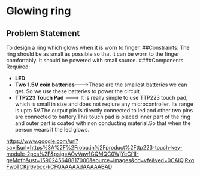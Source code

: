 # Glowing ring
## Problem Statement
 To design a ring which glows when it is worn to finger.
##Constraints:
The ring should be as small as possible so that it can be worn to the finger comfortably.
It should be powered with small source.
####Components Required:
  * **LED**
  * **Two 1.5V coin batteries**--->These are the smallest batteries we can get. So we use these batteries to power the circuit.
  * **TTP223 Touch Pad** ---> It is really simple to use TTP223 touch pad, which is small in size and does not reqiure any microcontroller. Its range is upto 5V.The output pin is directly connected to led and other two pins are connected to battery.This touch pad is placed inner part of the ring and outer part is coated with non conducting material.So that when the person wears it the led glows.
  
https://www.google.com/url?sa=i&url=https%3A%2F%2Frobu.in%2Fproduct%2Fttp223-touch-key-module-2pcs%2F&psig=AOvVaw1GQMQC0WjYeCf1I-geMpfn&ust=1590245648817000&source=images&cd=vfe&ved=0CAIQjRxqFwoTCKjr6vbcx-kCFQAAAAAdAAAAABAD
